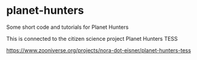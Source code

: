 # planet-hunters
Some short code and tutorials for Planet Hunters

This is connected to the citizen science project Planet Hunters TESS

https://www.zooniverse.org/projects/nora-dot-eisner/planet-hunters-tess
